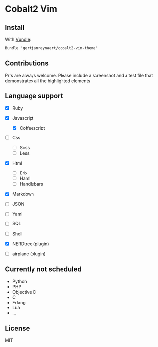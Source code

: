 Cobalt2 Vim
===========

Install
-------

With [Vundle](https://github.com/gmarik/vundle):

    Bundle 'gertjanreynaert/cobalt2-vim-theme'

Contributions
-------------

Pr's are always welcome. Please include a screenshot and a test file that
demonstrates all the highlighted elements

Language support
----------------

- [x] Ruby
- [x] Javascript
  - [x] Coffeescript

- [ ] Css
  - [ ] Scss
  - [ ] Less

- [x] Html
  - [ ] Erb
  - [ ] Haml
  - [ ] Handlebars

- [x] Markdown
- [ ] JSON
- [ ] Yaml
- [ ] SQL
- [ ] Shell

- [x] NERDtree (plugin)
- [ ] airplane (plugin)

Currently not scheduled
-----------------------

- Python
- PHP
- Objective C
- C
- Erlang
- Lua
- ...

License
-------

MIT
